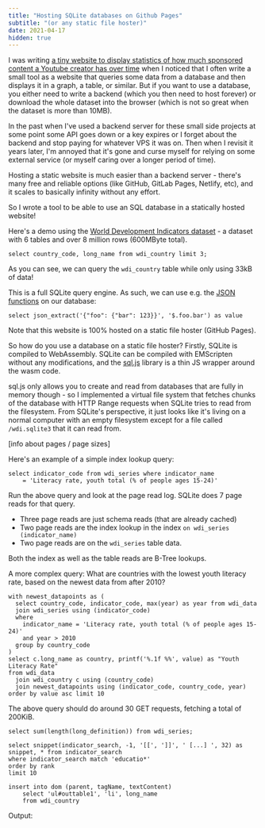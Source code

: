 ```yaml
---
title: "Hosting SQLite databases on Github Pages"
subtitle: "(or any static file hoster)"
date: 2021-04-17
hidden: true
---
```


I was writing [a tiny website to display statistics of how much sponsored content a Youtube creator has over time](https://phiresky.github.io/youtube-sponsorship-stats/?uploader=Adam+Ragusea) when I noticed that I often write a small tool as a website that queries some data from a database and then displays it in a graph, a table, or similar. But if you want to use a database, you either need to write a backend (which you then need to host forever) or download the whole dataset into the browser (which is not so great when the dataset is more than 10MB).

In the past when I've used a backend server for these small side projects at some point some API goes down or a key expires or I forget about the backend and stop paying for whatever VPS it was on. Then when I revisit it years later, I'm annoyed that it's gone and curse myself for relying on some external service (or myself caring over a longer period of time).

Hosting a static website is much easier than a backend server - there's many free and reliable options (like GitHub, GitLab Pages, Netlify, etc), and it scales to basically infinity without any effort.

So I wrote a tool to be able to use an SQL database in a statically hosted website!

Here's a demo using the [World Development Indicators dataset](https://github.com/phiresky/world-development-indicators-sqlite/) - a dataset with 6 tables and over 8 million rows (600MByte total).

```{.sqlite-httpvfs-demo .autorun .diffstat}
select country_code, long_name from wdi_country limit 3;
```

As you can see, we can query the `wdi_country` table while only using 33kB of data!

This is a full SQLite query engine. As such, we can use e.g. the [JSON functions](https://www.sqlite.org/json1.html) on our database:

```{.sqlite-httpvfs-demo .autorun}
select json_extract('{"foo": {"bar": 123}}', '$.foo.bar') as value
```

Note that this website is 100% hosted on a static file hoster (GitHub Pages).

So how do you use a database on a static file hoster?
Firstly, SQLite is compiled to WebAssembly. SQLite can be compiled with EMScripten without any modifications, and the [sql.js](https://github.com/sql-js/sql.js/) library is a thin JS wrapper around the wasm code.

sql.js only allows you to create and read from databases that are fully in memory though - so I implemented a virtual file system that fetches chunks of the database with HTTP Range requests when SQLite tries to read from the filesystem. From SQLite's perspective, it just looks like it's living on a normal computer with an empty filesystem except for a file called `/wdi.sqlite3` that it can read from.

[info about pages / page sizes]

Here's an example of a simple index lookup query:

```{.sqlite-httpvfs-demo .diffstat .logPageReads .defaultPageReadTable}
select indicator_code from wdi_series where indicator_name
    = 'Literacy rate, youth total (% of people ages 15-24)'
```

Run the above query and look at the page read log. SQLite does 7 page reads for that query.

-   Three page reads are just schema reads (that are already cached)
-   Two page reads are the index lookup in the index `on wdi_series (indicator_name)`
-   Two page reads are on the `wdi_series` table data.

Both the index as well as the table reads are B-Tree lookups.

A more complex query: What are countries with the lowest youth literacy rate, based on the newest data from after 2010?

```{.sqlite-httpvfs-demo .diffstat .logPageReads}
with newest_datapoints as (
  select country_code, indicator_code, max(year) as year from wdi_data
  join wdi_series using (indicator_code)
  where
    indicator_name = 'Literacy rate, youth total (% of people ages 15-24)'
    and year > 2010
  group by country_code
)
select c.long_name as country, printf('%.1f %%', value) as "Youth Literacy Rate"
from wdi_data
  join wdi_country c using (country_code)
  join newest_datapoints using (indicator_code, country_code, year)
order by value asc limit 10
```

The above query should do around 30 GET requests, fetching a total of 200KiB.

```{.sqlite-httpvfs-demo .diffstat .logPageReads}
select sum(length(long_definition)) from wdi_series;
```

```{.sqlite-httpvfs-demo .diffstat .logPageReads}
select snippet(indicator_search, -1, '[[', ']]', ' [...] ', 32) as snippet, * from indicator_search
where indicator_search match 'educatio*'
order by rank
limit 10
```

```{.sqlite-httpvfs-demo}
insert into dom (parent, tagName, textContent)
    select 'ul#outtable1', 'li', long_name
    from wdi_country
```

Output:

<ul id="outtable1"></ul>
